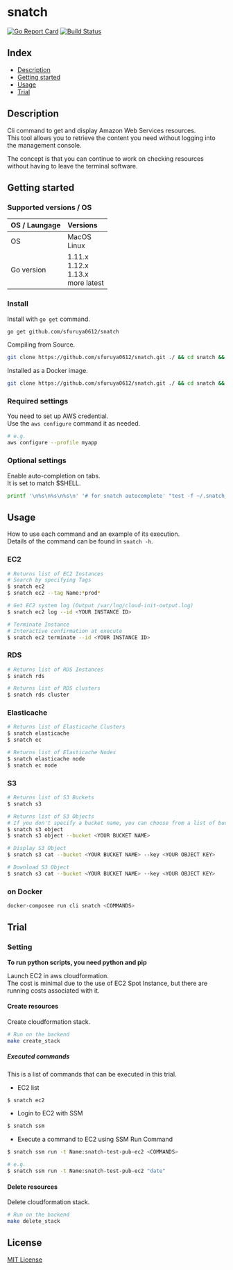 # snatch

[![Go Report Card](https://goreportcard.com/badge/github.com/sfuruya0612/snatch)](https://goreportcard.com/report/github.com/sfuruya0612/snatch)
[![Build Status](https://travis-ci.org/sfuruya0612/snatch.svg?branch=master)](https://travis-ci.org/sfuruya0612/snatch)

## Index

- [Description](#description)
- [Getting started](#getting-started)
- [Usage](#usage)
- [Trial](#trial)

## Description

Cli command to get and display Amazon Web Services resources.  
This tool allows you to retrieve the content you need without logging into the management console.  

The concept is that you can continue to work on checking resources without having to leave the terminal software.

## Getting started

### Supported versions / OS

| OS / Laungage | Versions                                           |
| :------------ | :------------------------------------------------- |
| OS            | MacOS </br> Linux                                  |
| Go version    | 1.11.x </br> 1.12.x </br> 1.13.x </br> more latest |

### Install

Install with `go get` command.

``` sh
go get github.com/sfuruya0612/snatch
```

Compiling from Source.

``` sh
git clone https://github.com/sfuruya0612/snatch.git ./ && cd snatch && make install
```

Installed as a Docker image.

``` sh
git clone https://github.com/sfuruya0612/snatch.git ./ && cd snatch && make image
```

### Required settings

You need to set up AWS credential.  
Use the `aws configure` command it as needed.

``` sh
# e.g.
aws configure --profile myapp
```

### Optional settings

Enable auto-completion on tabs.  
It is set to match $SHELL.

``` sh
printf '\n%s\n%s\n%s\n' '# for snatch autocomplete' "test -f ~/.snatch_$(basename $SHELL)_autocomplete || curl -LRsS https://raw.githubusercontent.com/urfave/cli/master/autocomplete/$(basename $SHELL)_autocomplete -o ~/.snatch_$(basename $SHELL)_autocomplete" "PROG=snatch source ~/.snatch_$(basename $SHELL)_autocomplete" >> "${HOME}/.$(basename $SHELL)rc"
```

## Usage

How to use each command and an example of its execution.  
Details of the command can be found in `snatch -h`.

### EC2

``` sh
# Returns list of EC2 Instances
# Search by specifying Tags
$ snatch ec2
$ snatch ec2 --tag Name:*prod*

# Get EC2 system log (Output /var/log/cloud-init-output.log)
$ snatch ec2 log --id <YOUR INSTANCE ID>

# Terminate Instance
# Interactive confirmation at execute
$ snatch ec2 terminate --id <YOUR INSTANCE ID>
```

### RDS

``` sh
# Returns list of RDS Instances
$ snatch rds

# Returns list of RDS clusters
$ snatch rds cluster

```

### Elasticache

``` sh
# Returns list of Elasticache Clusters
$ snatch elasticache
$ snatch ec

# Returns list of Elasticache Nodes
$ snatch elasticache node
$ snatch ec node
```

### S3

``` sh
# Returns list of S3 Buckets
$ snatch s3

# Returns list of S3 Objects
# If you don't specify a bucket name, you can choose from a list of buckets
$ snatch s3 object
$ snatch s3 object --bucket <YOUR BUCKET NAME>

# Display S3 Object
$ snatch s3 cat --bucket <YOUR BUCKET NAME> --key <YOUR OBJECT KEY>

# Download S3 Object
$ snatch s3 cat --bucket <YOUR BUCKET NAME> --key <YOUR OBJECT KEY>
```

### on Docker 

``` sh
docker-composee run cli snatch <COMMANDS>
```

## Trial

### Setting

**To run python scripts, you need python and pip**  

Launch EC2 in aws cloudformation.  
The cost is minimal due to the use of EC2 Spot Instance, but there are running costs associated with it.  

#### Create resources

Create cloudformation stack.

``` sh
# Run on the backend
make create_stack
```

##### Executed commands

This is a list of commands that can be executed in this trial.

- EC2 list

``` sh
$ snatch ec2
```

- Login to EC2 with SSM

``` sh
$ snatch ssm
```

- Execute a command to EC2 using SSM Run Command

``` sh
$ snatch ssm run -t Name:snatch-test-pub-ec2 <COMMANDS>

# e.g.
$ snatch ssm run -t Name:snatch-test-pub-ec2 "date"
```

#### Delete resources

Delete cloudformation stack.

``` sh
# Run on the backend
make delete_stack
```

## License

[MIT License](./LICENSE)
